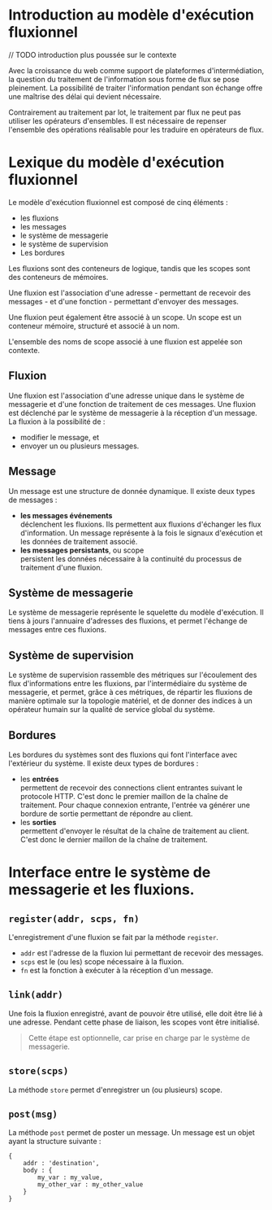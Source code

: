 # Introduction au modèle d'exécution fluxionnel

// TODO introduction plus poussée sur le contexte

Avec la croissance du web comme support de plateformes d'intermédiation, la question du traitement de l'information sous forme de flux se pose pleinement.
La possibilité de traiter l'information pendant son échange offre une maîtrise des délai qui devient nécessaire.

Contrairement au traitement par lot, le traitement par flux ne peut pas utiliser les opérateurs d'ensembles.
Il est nécessaire de repenser l'ensemble des opérations réalisable pour les traduire en opérateurs de flux.

# Lexique du modèle d'exécution fluxionnel

Le modèle d'exécution fluxionnel est composé de cinq éléments :

+ les fluxions
+ les messages
+ le système de messagerie
+ le système de supervision
+ Les bordures

Les fluxions sont des conteneurs de logique, tandis que les scopes sont des conteneurs de mémoires.

Une fluxion est l'association d'une adresse - permettant de recevoir des messages - et d'une fonction - permettant d'envoyer des messages.

Une fluxion peut également être associé à un scope.
Un scope est un conteneur mémoire, structuré et associé à un nom.

L'ensemble des noms de scope associé à une fluxion est appelée son contexte.

## Fluxion

Une fluxion est l'association d'une adresse unique dans le système de messagerie et d'une fonction de traitement de ces messages.
Une fluxion est déclenché par le système de messagerie à la réception d'un message.
La fluxion à la possibilité de :

+ modifier le message, et
+ envoyer un ou plusieurs messages.

## Message

Un message est une structure de donnée dynamique.
Il existe deux types de messages :

+ **les messages événements**  
    déclenchent les fluxions. Ils permettent aux fluxions d'échanger les flux d'information.
    Un message représente à la fois le signaux d'exécution et les données de traitement associé.
+ **les messages persistants**, ou scope  
    persistent les données nécessaire à la continuité du processus de traitement d'une fluxion.

## Système de messagerie

Le système de messagerie représente le squelette du modèle d'exécution.
Il tiens à jours l'annuaire d'adresses des fluxions, et permet l'échange de messages entre ces fluxions.

## Système de supervision

Le système de supervision rassemble des métriques sur l'écoulement des flux d'informations entre les fluxions, par l'intermédiaire du système de messagerie, et permet, grâce à ces métriques, de répartir les fluxions de manière optimale sur la topologie matériel, et de donner des indices à un opérateur humain sur la qualité de service global du système.

## Bordures

Les bordures du systèmes sont des fluxions qui font l'interface avec l'extérieur du système.
Il existe deux types de bordures :

+ les **entrées**  
    permettent de recevoir des connections client entrantes suivant le protocole HTTP.
    C'est donc le premier maillon de la chaîne de traitement.
    Pour chaque connexion entrante, l'entrée va générer une bordure de sortie permettant de répondre au client.
+ les **sorties**  
    permettent d'envoyer le résultat de la chaîne de traitement au client.
    C'est donc le dernier maillon de la chaîne de traitement.

# Interface entre le système de messagerie et les fluxions.

## `register(addr, scps, fn)`

L'enregistrement d'une fluxion se fait par la méthode `register`.

+ `addr` est l'adresse de la fluxion lui permettant de recevoir des messages.
+ `scps` est le (ou les) scope nécessaire à la fluxion.
+ `fn` est la fonction à exécuter à la réception d'un message.

## `link(addr)`

Une fois la fluxion enregistré, avant de pouvoir être utilisé, elle doit être lié à une adresse.
Pendant cette phase de liaison, les scopes vont être initialisé.
> Cette étape est optionnelle, car prise en charge par le système de messagerie.


## `store(scps)`

La méthode `store` permet d'enregistrer un (ou plusieurs) scope.

## `post(msg)`

La méthode `post` permet de poster un message.
Un message est un objet ayant la structure suivante :

    {
        addr : 'destination',
        body : {
            my_var : my_value,
            my_other_var : my_other_value
        }
    }